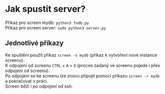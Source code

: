 # Jak spustit server?
Příkaz pro screen mydb: `python3 todb.py`  
Příkaz pro screen server: `sudo python3 server.py`

## Jednotlivé příkazy
Ke spuštění použít příkaz `screen -s mydb` (příkaz k vytvoření nové instance screenu).  
K odpojení od screenu `CTRL` + `A` + `D` (proces zadaný ve screenu pojede i přes odpojení od screenu).  
Po odpojení se ke screenu lze znovu připojit pomocí příkazu `screen -r mydb` a pokračovat v práci.  
Screen běží i po odpojení od ssh.
